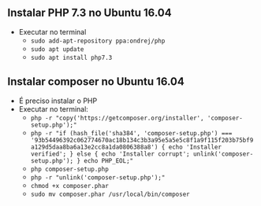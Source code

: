 ## Instalar PHP 7.3 no Ubuntu 16.04

- Executar no terminal
    - `sudo add-apt-repository ppa:ondrej/php`
    - `sudo apt update`
    - `sudo apt install php7.3`

## Instalar composer no Ubuntu 16.04

- É preciso instalar o PHP
- Executar no terminal:
    - `php -r "copy('https://getcomposer.org/installer', 'composer-setup.php');"`
    - `php -r "if (hash_file('sha384', 'composer-setup.php') === '93b54496392c062774670ac18b134c3b3a95e5a5e5c8f1a9f115f203b75bf9a129d5daa8ba6a13e2cc8a1da0806388a8') { echo 'Installer verified'; } else { echo 'Installer corrupt'; unlink('composer-setup.php'); } echo PHP_EOL;"`
    - `php composer-setup.php`
    - `php -r "unlink('composer-setup.php');"`
    - `chmod +x composer.phar`
    - `sudo mv composer.phar /usr/local/bin/composer`

    